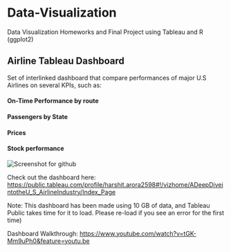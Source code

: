 # Data-Visualization
Data Visualization Homeworks and Final Project using Tableau and R (ggplot2)

## Airline Tableau Dashboard

Set of interlinked dashboard that compare performances of major U.S Airlines on several KPIs, such as:
#### On-Time Performance by route
#### Passengers by State
#### Prices
#### Stock performance

![Screenshot for github](https://user-images.githubusercontent.com/57209190/77235406-b89acb80-6b8b-11ea-9b11-2b755a45a50c.png)

Check out the dashboard here: https://public.tableau.com/profile/harshit.arora2598#!/vizhome/ADeepDiveintotheU_S_AirlineIndustry/Index_Page

Note: This dashboard has been made using 10 GB of data, and Tableau Public takes time for it to load. Please re-load if you see an error for the first time)

Dashboard Walkthrough: https://www.youtube.com/watch?v=tGK-Mm9uPh0&feature=youtu.be

